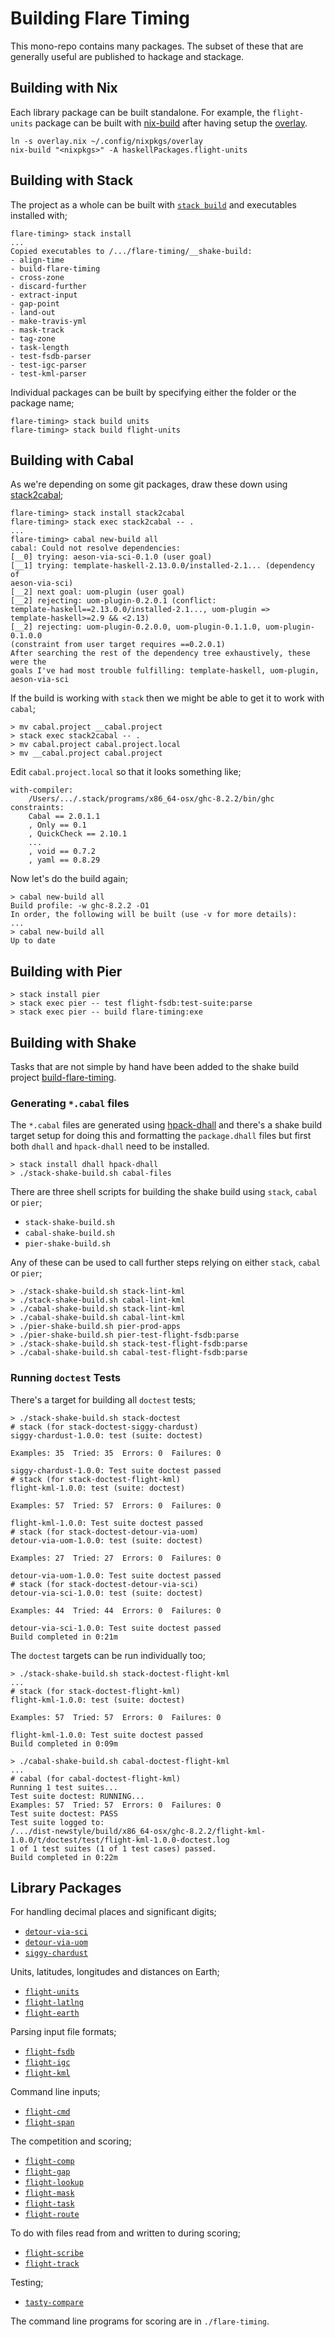 # Building Flare Timing

This mono-repo contains many packages. The subset of these that are generally
useful are published to hackage and stackage.

## Building with Nix
Each library package can be built standalone. For example, the `flight-units`
package can be built with
[nix-build](https://nixos.org/nix/manual/#sec-building-simple) after having
setup the [overlay](https://github.com/BlockScope/nix-config).

    ln -s overlay.nix ~/.config/nixpkgs/overlay
    nix-build "<nixpkgs>" -A haskellPackages.flight-units

## Building with Stack

The project as a whole can be built with [`stack
build`](https://docs.haskellstack.org) and executables installed with;

    flare-timing> stack install
    ...
    Copied executables to /.../flare-timing/__shake-build:
    - align-time
    - build-flare-timing
    - cross-zone
    - discard-further
    - extract-input
    - gap-point
    - land-out
    - make-travis-yml
    - mask-track
    - tag-zone
    - task-length
    - test-fsdb-parser
    - test-igc-parser
    - test-kml-parser

Individual packages can be built by specifying either the folder or the package
name;

    flare-timing> stack build units
    flare-timing> stack build flight-units
    
## Building with Cabal

As we're depending on some git packages, draw these down using
[stack2cabal](https://github.com/brunjlar/stack2cabal);

    flare-timing> stack install stack2cabal
    flare-timing> stack exec stack2cabal -- .
    ...
    flare-timing> cabal new-build all
    cabal: Could not resolve dependencies:
    [__0] trying: aeson-via-sci-0.1.0 (user goal)
    [__1] trying: template-haskell-2.13.0.0/installed-2.1... (dependency of
    aeson-via-sci)
    [__2] next goal: uom-plugin (user goal)
    [__2] rejecting: uom-plugin-0.2.0.1 (conflict:
    template-haskell==2.13.0.0/installed-2.1..., uom-plugin =>
    template-haskell>=2.9 && <2.13)
    [__2] rejecting: uom-plugin-0.2.0.0, uom-plugin-0.1.1.0, uom-plugin-0.1.0.0
    (constraint from user target requires ==0.2.0.1)
    After searching the rest of the dependency tree exhaustively, these were the
    goals I've had most trouble fulfilling: template-haskell, uom-plugin,
    aeson-via-sci

If the build is working with `stack` then we might be able to get it to work
with `cabal`;

    > mv cabal.project __cabal.project
    > stack exec stack2cabal -- .
    > mv cabal.project cabal.project.local
    > mv __cabal.project cabal.project

Edit `cabal.project.local` so that it looks something like;

    with-compiler:
        /Users/.../.stack/programs/x86_64-osx/ghc-8.2.2/bin/ghc
    constraints:
        Cabal == 2.0.1.1
        , Only == 0.1
        , QuickCheck == 2.10.1
        ...
        , void == 0.7.2
        , yaml == 0.8.29

Now let's do the build again;

    > cabal new-build all
    Build profile: -w ghc-8.2.2 -O1
    In order, the following will be built (use -v for more details):
    ...
    > cabal new-build all
    Up to date

## Building with Pier

```
> stack install pier
> stack exec pier -- test flight-fsdb:test-suite:parse
> stack exec pier -- build flare-timing:exe
```

## Building with Shake

Tasks that are not simple by hand have been added to the shake build project
[build-flare-timing](build).

### Generating `*.cabal` files

The `*.cabal` files are generated using
[hpack-dhall](https://github.com/sol/hpack-dhall) and there's a shake build
target setup for doing this and formatting the `package.dhall` files but first
both `dhall` and `hpack-dhall` need to be installed.

```
> stack install dhall hpack-dhall
> ./stack-shake-build.sh cabal-files
```

There are three shell scripts for building the shake build using `stack`,
`cabal` or `pier`;

* `stack-shake-build.sh`
* `cabal-shake-build.sh`
* `pier-shake-build.sh`

Any of these can be used to call further steps relying on either `stack`, `cabal` or
`pier`;

```
> ./stack-shake-build.sh stack-lint-kml
> ./stack-shake-build.sh cabal-lint-kml
> ./cabal-shake-build.sh stack-lint-kml
> ./cabal-shake-build.sh cabal-lint-kml
> ./pier-shake-build.sh pier-prod-apps
> ./pier-shake-build.sh pier-test-flight-fsdb:parse
> ./stack-shake-build.sh stack-test-flight-fsdb:parse
> ./cabal-shake-build.sh cabal-test-flight-fsdb:parse
```

### Running `doctest` Tests

There's a target for building all `doctest` tests;

```
> ./stack-shake-build.sh stack-doctest
# stack (for stack-doctest-siggy-chardust)
siggy-chardust-1.0.0: test (suite: doctest)

Examples: 35  Tried: 35  Errors: 0  Failures: 0

siggy-chardust-1.0.0: Test suite doctest passed
# stack (for stack-doctest-flight-kml)
flight-kml-1.0.0: test (suite: doctest)

Examples: 57  Tried: 57  Errors: 0  Failures: 0

flight-kml-1.0.0: Test suite doctest passed
# stack (for stack-doctest-detour-via-uom)
detour-via-uom-1.0.0: test (suite: doctest)

Examples: 27  Tried: 27  Errors: 0  Failures: 0

detour-via-uom-1.0.0: Test suite doctest passed
# stack (for stack-doctest-detour-via-sci)
detour-via-sci-1.0.0: test (suite: doctest)

Examples: 44  Tried: 44  Errors: 0  Failures: 0

detour-via-sci-1.0.0: Test suite doctest passed
Build completed in 0:21m
```

The `doctest` targets can be run individually too;

```
> ./stack-shake-build.sh stack-doctest-flight-kml
...
# stack (for stack-doctest-flight-kml)
flight-kml-1.0.0: test (suite: doctest)

Examples: 57  Tried: 57  Errors: 0  Failures: 0

flight-kml-1.0.0: Test suite doctest passed
Build completed in 0:09m
```

```
> ./cabal-shake-build.sh cabal-doctest-flight-kml
...
# cabal (for cabal-doctest-flight-kml)
Running 1 test suites...
Test suite doctest: RUNNING...
Examples: 57  Tried: 57  Errors: 0  Failures: 0
Test suite doctest: PASS
Test suite logged to:
/.../dist-newstyle/build/x86_64-osx/ghc-8.2.2/flight-kml-1.0.0/t/doctest/test/flight-kml-1.0.0-doctest.log
1 of 1 test suites (1 of 1 test cases) passed.
Build completed in 0:22m
```

## Library Packages

For handling decimal places and significant digits;
* [`detour-via-sci`](detour-via-sci)
* [`detour-via-uom`](detour-via-uom)
* [`siggy-chardust`](siggy-chardust)

Units, latitudes, longitudes and distances on Earth;
* [`flight-units`](units)
* [`flight-latlng`](latlng)
* [`flight-earth`](earth)

Parsing input file formats;
* [`flight-fsdb`](fsdb)
* [`flight-igc`](igc)
* [`flight-kml`](kml)

Command line inputs;
* [`flight-cmd`](cmd)
* [`flight-span`](span)

The competition and scoring;
* [`flight-comp`](comp)
* [`flight-gap`](gap)
* [`flight-lookup`](lookup)
* [`flight-mask`](mask)
* [`flight-task`](task)
* [`flight-route`](route)

To do with files read from and written to during scoring;
* [`flight-scribe`](scribe)
* [`flight-track`](track)

Testing;
* [`tasty-compare`](tasty-compare)

The command line programs for scoring are in `./flare-timing`.
